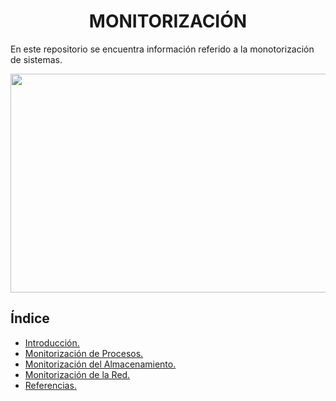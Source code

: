 ### <h1 align="center"> MONITORIZACIÓN </h1>

En este repositorio se encuentra información referido a la monotorización de sistemas.

<img src="https://www.ibm.com/content/dam/connectedassets-adobe-cms/worldwide-content/stock-assets/getty/image/others/9e/f6/9ef6062a-f3b8-4d6f-8166131002d6bf65.component.xl.ts=1716484617664.jpg/content/adobe-cms/es/es/topics/infrastructure-monitoring/_jcr_content/root/leadspace" width="900" height="350"/>


## **Índice** 
- [Introducción.](Introduccion.md) 
- [Monitorización de Procesos.](Monitorizacion-Procesos.md) 
- [Monitorización del Almacenamiento.](Monitorizacion-Almacenamiento.md) 
- [Monitorización de la Red.](Monitorizacion-Red.md) 
- [Referencias.](Referencias.md) 
